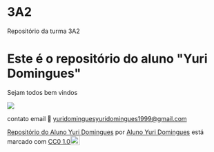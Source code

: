 # 3A2
Repositório da turma 3A2
# Este é o repositório do aluno "Yuri Domingues"

Sejam todos bem vindos

![](https://media1.tenor.com/m/nvyXU_nufyEAAAAC/welcome-welcome-to-the-team.gif)

contato email 📧 yuridominguesyuridomingues1999@gmail.com

<p xmlns:cc="http://creativecommons.org/ns#" xmlns:dct="http://purl.org/dc/terms/"><a property="dct:title" rel="cc:attributionURL" href="https://github.com/yuridominguesgoncalvesribeiro3a2/3A2-">Repositório do Aluno Yuri Domingues</a> por <a rel="cc:attributionURL dct:creator" property="cc:attributionName" href="https://github.com/yuridominguesgoncalvesribeiro3a2">Aluno Yuri Domingues</a> está marcado com <a href=" https://creativecommons.org/publicdomain/zero/1.0/?ref=chooser-v1" target="_blank" rel="licença noopener noreferrer" style="display:inline-block;" >CC0 1.0<img style="altura:22px!importante; margem-esquerda: 3px; vertical-align:text-bottom;" src="https://mirrors.creativecommons.org/presskit/icons/cc.svg?ref=chooser-v1" alt=""><img style="height:22px!important; margem-esquerda: 3px; vertical-align:text-bottom;" src="https://mirrors.creativecommons.org/presskit/icons/zero.svg?ref=chooser-v1" alt=""></a></p>
